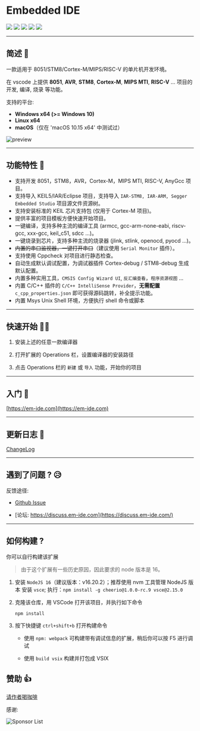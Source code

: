 # Embedded IDE

[![](https://img.shields.io/badge/主页-em--ide.com-blue)](https://em-ide.com/)
[![](https://img.shields.io/badge/论坛-discuss.em--ide.com-orange)](https://discuss.em-ide.com/)
[![](https://img.shields.io/visual-studio-marketplace/v/CL.eide)](https://marketplace.visualstudio.com/items?itemName=CL.eide)
[![](https://img.shields.io/visual-studio-marketplace/i/CL.eide)](https://marketplace.visualstudio.com/items?itemName=CL.eide)
[![](https://img.shields.io/visual-studio-marketplace/stars/CL.eide)](https://marketplace.visualstudio.com/items?itemName=CL.eide&ssr=false#review-details)

***

## 简述 📑

一款适用于 8051/STM8/Cortex-M/MIPS/RISC-V 的单片机开发环境。

在 vscode 上提供 **8051**, **AVR**, **STM8**, **Cortex-M**, **MIPS MTI**, **RISC-V** ... 项目的 开发, 编译, 烧录 等功能。

支持的平台: 
  - **Windows x64 (>= Windows 10)**
  - **Linux x64**
  - **macOS**（仅在 'macOS 10.15 x64' 中测试过）

![preview](https://docs.em-ide.com/preview.png)

***

## 功能特性 🎉

* 支持开发 8051，STM8，AVR，Cortex-M，MIPS MTI, RISC-V, AnyGcc 项目。
* 支持导入 KEIL5/IAR/Eclipse 项目，支持导入 `IAR-STM8, IAR-ARM, Segger Embedded Studio` 项目源文件资源树。
* 支持安装标准的 KEIL 芯片支持包 (仅用于 Cortex-M 项目)。
* 提供丰富的项目模板方便快速开始项目。
* 一键编译，支持多种主流的编译工具 (armcc, gcc-arm-none-eabi, riscv-gcc, xxx-gcc, keil_c51, sdcc ...)。
* 一键烧录到芯片，支持多种主流的烧录器 (jlink, stlink, openocd, pyocd ...)。
* ~~内置的串口监视器，一键打开串口~~（建议使用 `Serial Monitor` 插件）。
* 支持使用 Cppcheck 对项目进行静态检查。
* 自动生成默认调试配置，为调试器插件 Cortex-debug / STM8-debug 生成默认配置。
* 内置多种实用工具，`CMSIS Config Wizard UI`, `反汇编查看`，`程序资源视图` ...
* 内置 C/C++ 插件的 `C/C++ IntelliSense Provider`，**无需配置** `c_cpp_properties.json` 即可获得源码跳转，补全提示功能。
* 内置 Msys Unix Shell 环境，方便执行 shell 命令或脚本

***

## 快速开始 🏃‍♀️

1. 安装上述的任意一款编译器

2. 打开扩展的 Operations 栏，设置编译器的安装路径

3. 点击 Operations 栏的 `新建` 或 `导入` 功能，开始你的项目

***

## 入门 📖

[https://em-ide.com](https://em-ide.com)

***

## 更新日志 📌

[ChangeLog](https://marketplace.visualstudio.com/items/CL.eide/changelog)

***

## 遇到了问题 ? 😥

反馈途径: 

- [Github Issue](https://github.com/github0null/eide/issues)

- [论坛: https://discuss.em-ide.com](https://discuss.em-ide.com/)

***

## 如何构建 ?

你可以自行构建该扩展

> 由于这个扩展有一些历史原因，因此要求的 node 版本是 16。

1. 安装 `NodeJS 16`（建议版本：v16.20.2）；推荐使用 nvm 工具管理 NodeJS 版本
   安装 `vsce`; 执行：`npm install -g cheerio@1.0.0-rc.9 vsce@2.15.0`

2. 克隆该仓库，用 VSCode 打开该项目，并执行如下命令

   ```shell
   npm install
   ```

3. 按下快捷键 `ctrl+shift+b` 打开构建命令

   - 使用 `npm: webpack` 可构建带有调试信息的扩展，稍后你可以按 F5 进行调试

   - 使用 `build vsix` 构建并打包成 VSIX

## 赞助 👍

[请作者喝咖啡](https://em-ide.com/sponsor)

感谢:

![Sponsor List](https://em-ide.com/sponsor_list/image.png)